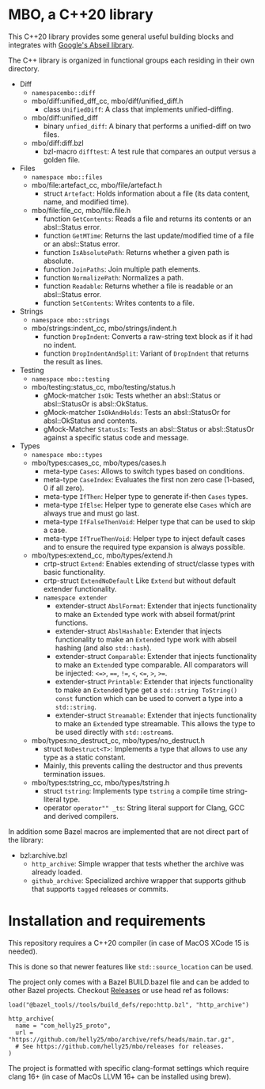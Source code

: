 # MBO, a C++20 library

This C++20 library provides some general useful building blocks and integrates
with [Google's Abseil library](https://abseil.io/).

The C++ library is organized in functional groups each residing in their own directory.

* Diff
    * `namespacembo::diff`
    * mbo/diff:unified_dff_cc, mbo/diff/unified_diff.h
        * class `UnifiedDiff`: A class that implements unified-diffing.
    * mbo/diff:unified_diff
        * binary `unfied_diff`: A binary that performs a unified-diff on two files.
    * mbo/diff:diff.bzl
        * bzl-macro `difftest`: A test rule that compares an output versus a golden file.
* Files
    * `namespace mbo::files`
    * mbo/file:artefact_cc, mbo/file/artefact.h
        * struct `Artefact`: Holds information about a file (its data content, name, and modified time).
    * mbo/file:file_cc, mbo/file.file.h
        * function `GetContents`: Reads a file and returns its contents or an absl::Status error.
        * function `GetMTime`: Returns the last update/modified time of a file or an absl::Status error.
        * function `IsAbsolutePath`: Returns whether a given path is absolute.
        * function `JoinPaths`: Join multiple path elements.
        * function `NormalizePath`: Normalizes a path.
        * function `Readable`: Returns whether a file is readable or an absl::Status error.
        * function `SetContents`: Writes contents to a file.
* Strings
    * `namespace mbo::strings`
    * mbo/strings:indent_cc, mbo/strings/indent.h
        * function `DropIndent`: Converts a raw-string text block as if it had no indent.
        * function `DropIndentAndSplit`: Variant of `DropIndent` that returns the result as lines.
* Testing
    * `namespace mbo::testing`
    * mbo/testing:status_cc, mbo/testing/status.h
        * gMock-matcher `IsOk`: Tests whether an absl::Status or absl::StatusOr is absl::OkStatus.
        * gMock-matcher `IsOkAndHolds`: Tests an absl::StatusOr for absl::OkStatus and contents.
        * gMock-Matcher `StatusIs`: Tests an absl::Status or absl::StatusOr against a specific status code and message.
* Types
    * `namespace mbo::types`
    * mbo/types:cases_cc, mbo/types/cases.h
        * meta-type `Cases`: Allows to switch types based on conditions.
        * meta-type `CaseIndex`: Evaluates the first non zero case (1-based, 0 if all zero).
        * meta-type `IfThen`: Helper type to generate if-then `Cases` types.
        * meta-type `IfElse`: Helper type to generate else `Cases` which are always true and must go last.
        * meta-type `IfFalseThenVoid`: Helper type that can be used to skip a case.
        * meta-type `IfTrueThenVoid`: Helper type to inject default cases and to ensure the required type expansion is always possible.
    * mbo/types:extend_cc, mbo/types/extend.h
        * crtp-struct `Extend`: Enables extending of struct/classe types with basic functionality.
        * crtp-struct `ExtendNoDefault` Like `Extend` but without default extender functionality.
        * `namespace extender`
            * extender-struct `AbslFormat`: Extender that injects functionality to make an `Extend`ed type work with abseil format/print functions.
            * extender-struct `AbslHashable`: Extender that injects functionality to make an `Extend`ed type work with abseil hashing (and also `std::hash`).
            * extender-struct `Comparable`: Extender that injects functionality to make an `Extend`ed type comparable. All comparators will be injected: `<=>`, `==`, `!=`, `<`, `<=`, `>`, `>=`.
            * extender-struct `Printable`: Extender that injects functionality to make an `Extend`ed type get a `std::string ToString() const` function which can be used to convert a type into a `std::string`.
            * extender-struct `Streamable`: Extender that injects functionality to make an `Extend`ed type streamable. This allows the type to be used directly with `std::ostream`s.
    * mbo/types:no_destruct_cc, mbo/types/no_destruct.h
        * struct `NoDestruct<T>`: Implements a type that allows to use any type as a static constant.
        * Mainly, this prevents calling the destructor and thus prevents termination issues.
    * mbo/types:tstring_cc, mbo/types/tstring.h
        * struct `tstring`: Implements type `tstring` a compile time string-literal type.
        * operator `operator"" _ts`: String literal support for Clang, GCC and derived compilers.

In addition some Bazel macros are implemented that are not direct part of the library:

* bzl:archive.bzl
    * `http_archive`: Simple wrapper that tests whether the archive was already loaded.
    * `github_archive`: Specialized archive wrapper that supports github that supports `tagged` releases or commits.

# Installation and requirements

This repository requires a C++20 compiler (in case of MacOS XCode 15 is needed).

This is done so that newer features like `std::source_location` can be used.

The project only comes with a Bazel BUILD.bazel file and can be added to other Bazel projects. Checkout [Releases](https://github.com/helly25/mbo/releases) or use head ref as follows:

```
load("@bazel_tools//tools/build_defs/repo:http.bzl", "http_archive")

http_archive(
  name = "com_helly25_proto",
  url = "https://github.com/helly25/mbo/archive/refs/heads/main.tar.gz",
  # See https://github.com/helly25/mbo/releases for releases.
)
```

The project is formatted with specific clang-format settings which require clang 16+ (in case of MacOs LLVM 16+ can be installed using brew).
